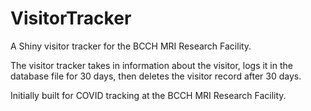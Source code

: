 # VisitorTracker
A Shiny visitor tracker for the BCCH MRI Research Facility.

The visitor tracker takes in information about the visitor, logs it in the database file for 30 days, then deletes the visitor record after 30 days.  

Initially built for COVID tracking at the BCCH MRI Research Facility.
